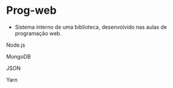 # Prog-web
- Sistema interno de uma biblioteca, desenvolvido nas aulas de programação web.

Node.js

MongoDB

JSON

Yarn
